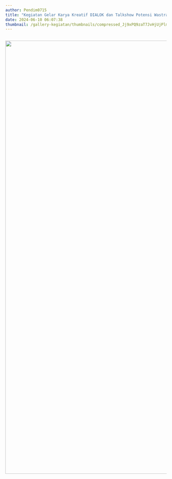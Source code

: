 ```yaml
---
author: Pendim0715
title: "Kegiatan Gelar Karya Kreatif DIALOK dan Talkshow Potensi Wastra"
date: 2024-06-10 06:07:38
thumbnail: /gallery-kegiatan/thumbnails/compressed_Jj9xPQ9zaT7JvHjUjPlmhZNh13AUU6mM02Azx6UX.png
---
```


<p><img src="/images/CWJjvx2MXPyKo1OfYjKW.png" alt="" /></p>
<p><img src="/images/YUL22R14iqhfVQNaD90q.png" alt="" width="1080" height="1350" /></p>
<p><img src="/images/oYLS7fKiNF1InSVQUlSM.png" alt="" /></p>
<p><img src="/images/qVxfvVy31KvlXAccwF8T.png" alt="" /></p>

